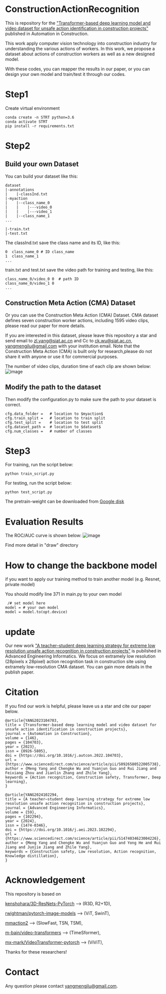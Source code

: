 # ConstructionActionRecognition

This is repository for the ["Transformer-based deep learning model and video dataset for unsafe action identification in construction projects"](https://www.sciencedirect.com/science/article/pii/S0926580522005738) published in Automation in Construction.

This work apply computer vision technology into construction industry for understanding the various actions of workers. In this work, we propose a dataset about actions of construction workers as well as a new designed model.

With these codes, you can reapper the results in our paper, or you can design your own model and train/test it through our codes. 

# Step1
Create virtual environment
```
conda create -n STRT python=3.6
conda activate STRT
pip install -r requirements.txt
```

# Step2 

## Build your own Dataset
You can build your dataset like this:
```
dataset
|-annotations
|    |-classInd.txt
|-myaction
|    |--class_name_0
|    |    |---video_0
|    |    |---video_1
|    |--class_name_1
...

|-train.txt
|-test.txt
```

The classInd.txt save the class name and its ID, like this:
```
0  class_name_0 # ID class_name
1  class_name_1
...

```

train.txt and test.txt save the video path for training and testing, like this:
```
class_name_0/video_0 0  # path ID
class_name_0/video_1 0
...
```

##  Construction Meta Action (CMA) Dataset
Or you can use the Construction Meta Action (CMA) Dataset. CMA dataset defines seven construction worker actions, including 1595 video clips, 
please read our paper for more details.

If you are interested in this dataset, please leave this repository a star and send email to zl.yang@siat.ac.cn and Cc to ck.wu@siat.ac.cn, yangmengjlu@gmail.com with your institution email.
Note that the Construction Meta Action (CMA) is built only for research,please do not share it with anyone or use it for commercial purposes.

The number of video clips, duration time of each clip are shown below:
![image](https://github.com/S1mpleyang/ConstructionActionRecognition/blob/main/img/numofclip.png)

## Modify the path to the dataset
Then modify the configuration.py to make sure the path to your dataset is correct.
```
cfg.data_folder =   # location to $myaction$
cfg.train_split =   # location to train split
cfg.test_split =    # location to test split
cfg.dataset_path =  # location to $dataset$
cfg.num_classes =   # number of classes
```

# Step3
For training, run the script below:
```
python train_script.py
```

For testing, run the script below:
```
python test_script.py
```
The pretrain-weight can be downloaded from [Google disk](https://drive.google.com/file/d/1z5nWkpQxLxXOQn-5K4eQ9riOBWqm-xkz/view?usp=share_link)

# Evaluation Results
The ROC/AUC curve is shown below:
![image](https://github.com/S1mpleyang/ConstructionActionRecognition/blob/main/img/ROC.png)

Find more detail in "draw" directory



# How to change the backbone model
if you want to apply our training method to train another model (e.g. Resnet, private model)

You should modify line 371 in main.py to your own model
```
 /# set model here
model = # your own model
model = model.to(opt.device)
```


# update

Our new work ["A teacher–student deep learning strategy for extreme low resolution unsafe action recognition in construction projects"](https://www.sciencedirect.com/science/article/abs/pii/S1474034623004226) is pubilshed in Advanced Engineering Informatics. We focus on extramely low resolution (28pixels x 28pixel) action recognition task in construction site using extramely low-resolution CMA dataset. You can gain more details in the publish paper.

# Citation
If you find our work is helpful, please leave us a star and cite our paper below.
```
@article{YANG2023104703,
title = {Transformer-based deep learning model and video dataset for unsafe action identification in construction projects},
journal = {Automation in Construction},
volume = {146},
pages = {104703},
year = {2023},
issn = {0926-5805},
doi = {https://doi.org/10.1016/j.autcon.2022.104703},
url = {https://www.sciencedirect.com/science/article/pii/S0926580522005738},
author = {Meng Yang and Chengke Wu and Yuanjun Guo and Rui Jiang and Feixiang Zhou and Jianlin Zhang and Zhile Yang},
keywords = {Action recognition, Construction safety, Transformer, Deep learning},
}

@article{YANG2024102294,
title = {A teacher–student deep learning strategy for extreme low resolution unsafe action recognition in construction projects},
journal = {Advanced Engineering Informatics},
volume = {59},
pages = {102294},
year = {2024},
issn = {1474-0346},
doi = {https://doi.org/10.1016/j.aei.2023.102294},
url = {https://www.sciencedirect.com/science/article/pii/S1474034623004226},
author = {Meng Yang and Chengke Wu and Yuanjun Guo and Yong He and Rui Jiang and Junjie Jiang and Zhile Yang},
keywords = {Construction safety, Low resolution, Action recognition, Knowledge distillation},
}
```

# Acknowledgement
This repository is based on 

[kenshohara/3D-ResNets-PyTorch](https://github.com/kenshohara/3D-ResNets-PyTorch.git) --> (R3D, R2+1D), 

[rwightman/pytorch-image-models](https://github.com/rwightman/pytorch-image-models.git) --> (ViT, SwinT),

[mmaction2](https://github.com/open-mmlab/mmaction2.git) --> (SlowFast, TSN, TSM),

[m-bain/video-transformers](https://github.com/m-bain/video-transformers) --> (TimeSformer),

[mx-mark/VideoTransformer-pytorch](https://github.com/mx-mark/VideoTransformer-pytorch) --> (ViViT),

Thanks for these researchers!

# Contact
Any question please contact yangmengjlu@gmail.com.

